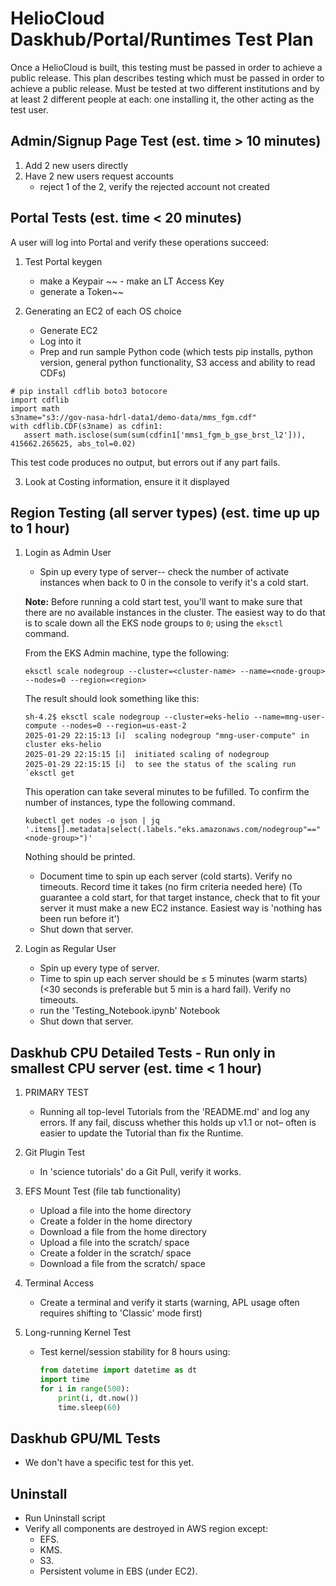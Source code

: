 # HelioCloud Daskhub/Portal/Runtimes Test Plan

Once a HelioCloud is built, this testing must be passed in order to achieve a public release.  This plan describes testing which must be passed in order to achieve a public release. Must be tested at two different institutions and by at least 2 different people at each: one installing it, the other acting as the test user.

## Admin/Signup Page Test (est. time > 10 minutes)

1. Add 2 new users directly
2. Have 2 new users request accounts
   - reject 1 of the 2, verify the rejected account not created

## Portal Tests (est. time < 20 minutes)

A user will log into Portal and verify these operations succeed:

1. Test Portal keygen
   - make a Keypair
~~   - make an LT Access Key
   - generate a Token~~


2. Generating an EC2 of each OS choice
   - Generate EC2
   - Log into it
   - Prep and run sample Python code (which tests pip installs, python version, general python functionality, S3 access and ability to read CDFs)
```
# pip install cdflib boto3 botocore
import cdflib
import math
s3name="s3://gov-nasa-hdrl-data1/demo-data/mms_fgm.cdf"
with cdflib.CDF(s3name) as cdfin1:
   assert math.isclose(sum(sum(cdfin1['mms1_fgm_b_gse_brst_l2'])), 415662.265625, abs_tol=0.02)
```

This test code produces no output, but errors out if any part fails.

3. Look at Costing information, ensure it it displayed

## Region Testing (all server types) (est. time up up to 1 hour)

1. Login as Admin User
     - Spin up every type of server-- check the number of activate instances when back to 0 in the console to verify it's a cold start. 
     
     **Note:** Before running a cold start test, you'll want to make sure that there are no available instances in the cluster.  The easiest way to do that is to scale down all the EKS node groups to `0`; using the `eksctl` command.

     From the EKS Admin machine, type the following:
      ```
      eksctl scale nodegroup --cluster=<cluster-name> --name=<node-group> --nodes=0 --region=<region>
      ```

     The result should look something like this:     
      ```
      sh-4.2$ eksctl scale nodegroup --cluster=eks-helio --name=mng-user-compute --nodes=0 --region=us-east-2
      2025-01-29 22:15:13 [ℹ]  scaling nodegroup "mng-user-compute" in cluster eks-helio
      2025-01-29 22:15:15 [ℹ]  initiated scaling of nodegroup
      2025-01-29 22:15:15 [ℹ]  to see the status of the scaling run `eksctl get
      ```
      
     This operation can take several minutes to be fufilled.  To confirm the number of instances, type the following command.
      ```
      kubectl get nodes -o json | jq '.items[].metadata|select(.labels."eks.amazonaws.com/nodegroup"=="<node-group>")'
      ```

     Nothing should be printed.
     - Document time to spin up each server (cold starts). Verify no timeouts.  Record time it takes (no firm criteria needed here)
     (To guarantee a cold start, for that target instance, check that to fit your server it must make a new EC2 instance. Easiest way is 'nothing has been run before it')
     - Shut down that server.
     
2. Login as Regular User
     - Spin up every type of server.  
     - Time to spin up each server should be ≤ 5 minutes (warm starts) (<30 seconds is preferable but 5 min is  a hard fail). Verify no timeouts.  
     - run the 'Testing_Notebook.ipynb' Notebook
     - Shut down that server.

## Daskhub CPU Detailed Tests - Run only in smallest CPU server (est. time < 1 hour)

1. PRIMARY TEST
   - Running all top-level Tutorials from the 'README.md' and log any errors. If any fail, discuss whether this holds up v1.1 or not– often is easier to update the Tutorial than fix the Runtime.

2. Git Plugin Test
   - In 'science tutorials' do a Git Pull, verify it works.

3. EFS Mount Test (file tab functionality)
   - Upload a file into the home directory
   - Create a folder in the home directory
   - Download a file from the home directory
   - Upload a file into the scratch/ space
   - Create a folder in the scratch/ space
   - Download a file from the scratch/ space

4. Terminal Access
   - Create a terminal and verify it starts (warning, APL usage often requires shifting to 'Classic' mode first)

5. Long-running Kernel Test
   - Test kernel/session stability for 8 hours using:  
     ```python
     from datetime import datetime as dt
     import time
     for i in range(500):
         print(i, dt.now())
         time.sleep(60)
     ```

## Daskhub GPU/ML Tests

   - We don't have a specific test for this yet.

## Uninstall
   - Run Uninstall script
   - Verify all components are destroyed in AWS region except:  
      - EFS.  
      - KMS.  
      - S3.  
      - Persistent volume in EBS (under EC2).
